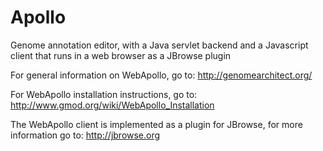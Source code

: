 Apollo
======

Genome annotation editor, with a Java servlet backend and a Javascript client that runs in a web browser as a JBrowse plugin

For general information on WebApollo, go to: 
http://genomearchitect.org/

For WebApollo installation instructions, go to:  
http://www.gmod.org/wiki/WebApollo_Installation

The WebApollo client is implemented as a plugin for JBrowse, for more information go to: 
http://jbrowse.org
